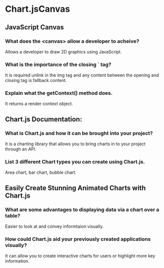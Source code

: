 # Chart.jsCanvas
## JavaScript Canvas
### What does the \<canvas> allow a developer to acheive?
Allows a developer to draw 2D graphics using JavaScript.
### What is the importance of the closing `</canvas> tag?
It is required unlink in the img tag and any content between the opening and closing tag is fallback content.
### Explain what the getContext() method does.
It returns a render context object.
## Chart.js Documentation:
### What is Chart.js and how it can be brought into your project?
It is a charting library that allows you to bring charts in to your project through an API. 
### List 3 different Chart types you can create using Chart.js.
Area chart, bar chart, bubble chart.
## Easily Create Stunning Animated Charts with Chart.js
### What are some advantages to displaying data via a chart over a table?
Easier to look at and convey informtaion visually.
### How could Chart.js aid your previously created applications visually?
It can allow you to create interactive charts for users or highlight more key information.
